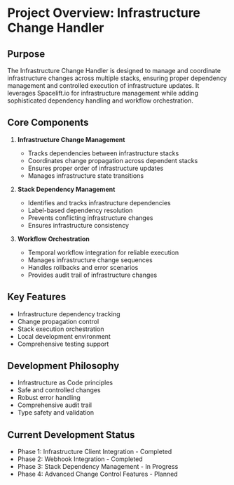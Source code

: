 # Project Overview: Infrastructure Change Handler

## Purpose
The Infrastructure Change Handler is designed to manage and coordinate infrastructure changes across multiple stacks, ensuring proper dependency management and controlled execution of infrastructure updates. It leverages Spacelift.io for infrastructure management while adding sophisticated dependency handling and workflow orchestration.

## Core Components
1. **Infrastructure Change Management**
   - Tracks dependencies between infrastructure stacks
   - Coordinates change propagation across dependent stacks
   - Ensures proper order of infrastructure updates
   - Manages infrastructure state transitions

2. **Stack Dependency Management**
   - Identifies and tracks infrastructure dependencies
   - Label-based dependency resolution
   - Prevents conflicting infrastructure changes
   - Ensures infrastructure consistency

3. **Workflow Orchestration**
   - Temporal workflow integration for reliable execution
   - Manages infrastructure change sequences
   - Handles rollbacks and error scenarios
   - Provides audit trail of infrastructure changes

## Key Features
- Infrastructure dependency tracking
- Change propagation control
- Stack execution orchestration
- Local development environment
- Comprehensive testing support

## Development Philosophy
- Infrastructure as Code principles
- Safe and controlled changes
- Robust error handling
- Comprehensive audit trail
- Type safety and validation

## Current Development Status
- Phase 1: Infrastructure Client Integration - Completed
- Phase 2: Webhook Integration - Completed
- Phase 3: Stack Dependency Management - In Progress
- Phase 4: Advanced Change Control Features - Planned